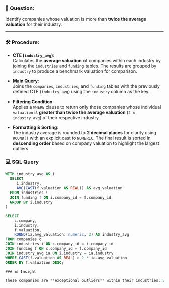 ### 🧠 Question:
Identify companies whose valuation is more than **twice the average valuation** for their industry.

---

### 🛠️ Procedure:

- **CTE (`industry_avg`)**:  
  Calculates the **average valuation** of companies within each industry by joining the `industries` and `funding` tables. The results are grouped by `industry` to produce a benchmark valuation for comparison.

- **Main Query**:  
  Joins the `companies`, `industries`, and `funding` tables with the previously defined CTE (`industry_avg`) using the `industry` column as the key.

- **Filtering Condition**:  
  Applies a `WHERE` clause to return only those companies whose individual `valuation` is **greater than twice the average valuation** (`2 × industry_avg`) of their respective industry.

- **Formatting & Sorting**:  
  The industry average is rounded to **2 decimal places** for clarity using `ROUND()` with an explicit cast to `NUMERIC`. The final result is sorted in **descending order** based on company valuation to highlight the largest outliers.

### 💻 SQL Query
```sql
WITH industry_avg AS (
  SELECT 
     i.industry,
     AVG(CAST(f.valuation AS REAL)) AS avg_valuation
  FROM industries i 
  JOIN funding f ON i.company_id = f.company_id
  GROUP BY i.industry
)

SELECT 
    c.company,
    i.industry,
    f.valuation,
    ROUND(ia.avg_valuation::numeric, 2) AS industry_avg
FROM companies c 
JOIN industries i ON c.company_id = i.company_id
JOIN funding f ON c.company_id = f.company_id
JOIN industry_avg ia ON i.industry = ia.industry
WHERE CAST(f.valuation AS REAL) > 2 * ia.avg_valuation
ORDER BY f.valuation DESC;

### 📊 Insight

These companies are **exceptional outliers** within their industries, with valuations significantly surpassing their peers. Bytedance and Stripe, for example, are valued at over **20×** the average in their sectors, indicating either massive market leadership, disruptive innovation, or unique investor confidence.
